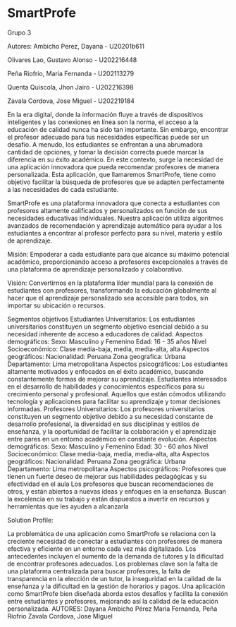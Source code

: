 # SmartProfe
Grupo 3

Autores:
Ambicho Perez, Dayana - U20201b611

Olivares Lao, Gustavo Alonso - U202216448

Peña Riofrio, Maria Fernanda - U202113279

Quenta Quiscola, Jhon Jairo - U202216398

Zavala Cordova, Jose Miguel - U202219184


En la era digital, donde la información fluye a través de dispositivos inteligentes y las conexiones en línea son la norma, el acceso a la educación de calidad nunca ha sido tan importante. Sin embargo, encontrar el profesor adecuado para tus necesidades específicas puede ser un desafío. A menudo, los estudiantes se enfrentan a una abrumadora cantidad de opciones, y tomar la decisión correcta puede marcar la diferencia en su éxito académico. En este contexto, surge la necesidad de una aplicación innovadora que pueda recomendar profesores de manera personalizada. Esta aplicación, que llamaremos SmartProfe, tiene como objetivo facilitar la búsqueda de profesores que se adapten perfectamente a las necesidades de cada estudiante.

SmartProfe es una plataforma innovadora que conecta a estudiantes con profesores altamente calificados y personalizados en función de sus necesidades educativas individuales. Nuestra aplicación utiliza algoritmos avanzados de recomendación y aprendizaje automático para ayudar a los estudiantes a encontrar al profesor perfecto para su nivel, materia y estilo de aprendizaje.

Misión: 
Empoderar a cada estudiante para que alcance su máximo potencial académico, proporcionando acceso a profesores excepcionales a través de una plataforma de aprendizaje personalizado y colaborativo.

Visión:
Convertirnos en la plataforma líder mundial para la conexión de estudiantes con profesores, transformando la educación globalmente al hacer que el aprendizaje personalizado sea accesible para todos, sin importar su ubicación o recursos.

Segmentos objetivos
Estudiantes Universitarios: 
Los estudiantes universitarios constituyen un segmento objetivo esencial debido a su necesidad inherente de acceso a educadores de calidad.
Aspectos demográficos:
Sexo: Masculino y Femenino
Edad: 16 - 35 años
Nivel Socioeconómico: Clase media-baja, media, media-alta, alta
Aspectos geográficos:
Nacionalidad: Peruana
Zona geografica: Urbana
Departamento: Lima metropolitana
Aspectos psicográficos:
Los estudiantes altamente motivados y enfocados en el éxito académico, buscando constantemente formas de mejorar su aprendizaje.
Estudiantes interesados en el desarrollo de habilidades y conocimientos específicos para su crecimiento personal y profesional.
Aquellos que están cómodos utilizando tecnología y aplicaciones para facilitar su aprendizaje y tomar decisiones informadas.
Profesores Universitarios:
Los profesores universitarios constituyen un segmento objetivo debido a su necesidad constante de desarrollo profesional, la diversidad en sus disciplinas y estilos de enseñanza, y la oportunidad de facilitar la colaboración y el aprendizaje entre pares en un entorno académico en constante evolución.
Aspectos demográficos:
Sexo: Masculino y Femenino
Edad: 30 - 60 años 
Nivel Socioeconómico: Clase media-baja, media, media-alta, alta
Aspectos geográficos:
Nacionalidad: Peruana
Zona geográfica: Urbana
Departamento: Lima metropolitana
Aspectos psicográficos:
Profesores que tienen un fuerte deseo de mejorar sus habilidades pedagógicas y su efectividad en el aula
Los profesores que buscan recomendaciones de otros, y están abiertos a nuevas ideas y enfoques en la enseñanza.
Buscan la excelencia en su trabajo y están dispuestos a invertir en recursos y herramientas que les ayuden a alcanzarla

Solution Profile:

La problemática de una aplicación como SmartProfe se relaciona con la creciente necesidad de conectar a estudiantes con profesores de manera efectiva y eficiente en un entorno cada vez más digitalizado. Los antecedentes incluyen el aumento de la demanda de tutores y la dificultad de encontrar profesores adecuados. Los problemas clave son la falta de una plataforma centralizada para buscar profesores, la falta de transparencia en la elección de un tutor, la inseguridad en la calidad de la enseñanza y la dificultad en la gestión de horarios y pagos. Una aplicación como SmartProfe bien diseñada aborda estos desafíos y facilita la conexión entre estudiantes y profesores, mejorando así la calidad de la educación personalizada.
AUTORES:
Dayana Ambicho Pérez 
Maria Fernanda, Peña Riofrio
Zavala Cordova, Jose Miguel
